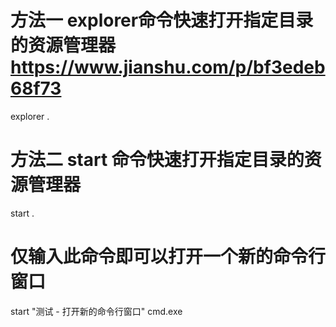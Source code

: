 # 方法一 explorer命令快速打开指定目录的资源管理器  https://www.jianshu.com/p/bf3edeb68f73
explorer .
# 方法二 start 命令快速打开指定目录的资源管理器
start . 

# 仅输入此命令即可以打开一个新的命令行窗口
start "测试 - 打开新的命令行窗口" cmd.exe
